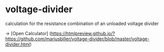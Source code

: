 # voltage-divider
calculation for the resistance combination of an unloaded voltage divider 


-> [Open Calculator] (https://htmlpreview.github.io/?https://github.com/mariusbiller/voltage-divider/blob/master/voltage-divider.html)
